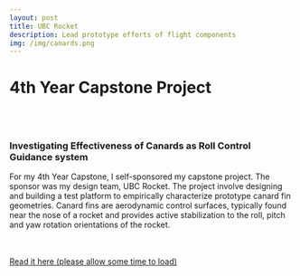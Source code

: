 ```yaml
---
layout: post
title: UBC Rocket 
description: Lead prototype efforts of flight components
img: /img/canards.png
---
```

<div style="width=100%;">

<h1> 4th Year Capstone Project </h1>
<br/><br/>
<h3> Investigating Effectiveness of Canards as Roll Control Guidance system </h3>
<div> <p> For my 4th Year Capstone, I self-sponsored my capstone project. The sponsor was my design team, UBC Rocket. The project involve designing and building a test platform to empirically characterize prototype canard fin geometries. Canard fins are aerodynamic control surfaces, typically found near the nose of a rocket and provides active stabilization to the roll, pitch and yaw rotation orientations of the rocket.  </p> </div>
<br/><br/>
<a href="../459_canards_report.pdf">Read it here (please allow some time to load)</a>

</div>